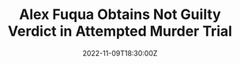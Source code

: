 ---
title: "Alex Fuqua Obtains Not Guilty Verdict in Attempted Murder Trial"
yoast_title: "Alex Fuqua Obtains Not Guilty Verdict in Attempted Murder Trial | Criminal Defense Attorney San Diego"
yoast_description: "Alex Fuqua Obtains Not Guilty Verdict in Attempted Murder Trial"
categories: [
  "Criminal Law"
]
pfd_file: "/img/wellington-verdict-form_-count1_redacted.pdf"
summary: "Alex Fuqua Obtains Not Guilty Verdict in Attempted Murder Trial"
tags: []
url: "/criminal-attorney/alex-fuqua-obtains-not-guilty-verdict-attempted-murder-trial/800/"
date: 2022-11-09T18:30:00Z
featured_image: "/uploads/alexheadshots_043-698x1024.jpeg"
img_alt: "Alex Fuqua"
---